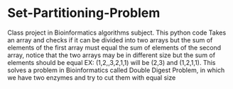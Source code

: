 # Set-Partitioning-Problem
Class project in Bioinformatics algorithms subject. This python code Takes an array and checks if it can be divided into two arrays but the sum of elements of the first array must equal the sum of elements of the second array, notice that the two arrays may be in different size but the sum of elements should be equal EX: (1,2,,3,2,1,1) will be (2,3) and (1,2,1,1). This solves a problem in Bioinformatics called Double Digest Problem, in which we have two enzymes and try to cut them with equal size
